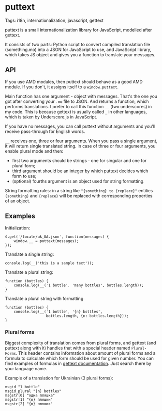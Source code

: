 # puttext

Tags: i18n, internationalization, javascript, gettext

puttext is a small internationalization library for JavaScript, modelled after
gettext.

It consists of two parts: Python script to convert compiled translation file
(something.mo) into a JSON for JavaScript to use, and JavaScript library, which
takes JS object and gives you a function to translate your messages.


## API

If you use AMD modules, then puttext should behave as a good AMD module. If you
don't, it assigns itself to a `window.puttext`.

Main function has one argument - object with messages. That's the one you got
after converting your `.mo` file to JSON. And returns a function, which performs
translations. I prefer to call this function `__` (two underscores) in my
code. This is because gettext is usually called `_` in other languages, which is
taken by Underscore.js in JavaScript.

If you have no messages, you can call puttext without arguments and you'll
receive pass-through for English words.

`__` receives one, three or four arguments. When you pass a single argument, it
will return single translated string. In case of three or four arguments, you
enable plural mode and then:

- first two arguments should be strings - one for singular and one for plural
  form;
- third argument should be an integer by which puttext decides which form to
  use;
- (optional) fourths argument is an object used for string formatting.

String formatting rules: in a string like `"{something} to {replace}"` entities
`{something}` and `{replace}` will be replaced with corresponding properties of
an object.


## Examples

Initialization:

```
$.get('/locale/uk_UA.json', function(messages) {
    window.__ = puttext(messages);
});

```

Translate a single string:

```
console.log(__('this is a sample text'));
```

Translate a plural string:

```
function (bottles) {
    console.log(__('1 bottle', 'many bottles', bottles.length));
}
```

Translate a plural string with formatting:

```
function (bottles) {
    console.log(__('1 bottle', '{n} bottles',
                   bottles.length, {n: bottles.length}));
}
```

### Plural forms

Biggest complexity of translation comes from plural forms, and gettext (and
puttext along with it) handles that with a special header named
`Plural-Forms`. This header contains information about amount of plural forms
and a formula to calculate which form should be used for given number. You can
find examples of formulas in
[gettext documentation](http://www.gnu.org/software/gettext/manual/html_node/Plural-forms.html).
Just search there by your language name.

Example of a translation for Ukrainian (3 plural forms):

```
msgid "1 bottle"
msgid_plural "{n} bottles"
msgstr[0] "одна пляшка"
msgstr[1] "{n} пляшки"
msgstr[2] "{n} пляшок"
```
